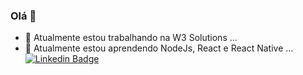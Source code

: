 ### Olá 👋

<!--
**joabsena/joabsena** is a ✨ _special_ ✨ repository because its `README.md` (this file) appears on your GitHub profile.

- 👯 Estou procurando colaborar ...
- 🤔 I’m looking for help with ...
- 💬 Ask me about ...
- 📫 How to reach me: ...
- 😄 Pronouns: ...
- ⚡ Fun fact: ...

### Hi there! 😁

My name is Felipe Fialho from Brazil (🇧🇷). I've been working as Front-End Developer since 2009 and currently I'm Tech Lead at [Juntos Somos Mais](https://juntossomosmais.com.br). I'm passionate about open source projects, so I've created some projects as [Front-end BR](https://github.com/frontendbr) and I've always loved to produce a lot of content during my career.

In my free time I like to play (and watch) soccer (⚽️), to watch movies (🎞️) and series (📺), to read books (📚), to listen to music (🎵) and eventually I like to philosophize about life with a beer (🍺).

Would you like to find me?

[![Blog Badge](https://img.shields.io/badge/Blog-felipefialho.com-black)](https://felipefialho.com/blog)
[![Youtube Badge](https://img.shields.io/badge/-Youtube-FF0000?style=flat-square&labelColor=FF0000&logo=youtube&logoColor=white&link=https://youtube.com/c/FelipeFialhoDev)](https://youtube.com/c/FelipeFialhoDev)
[![Twitter Badge](https://img.shields.io/badge/-Twitter-1ca0f1?style=flat-square&labelColor=1ca0f1&logo=twitter&logoColor=white&link=https://twitter.com/felipefialho_)](https://twitter.com/felipefialho_)
[![Linkedin Badge](https://img.shields.io/badge/-LinkedIn-blue?style=flat-square&logo=Linkedin&logoColor=white&link=https://www.linkedin.com/in/felipefialho)](https://www.linkedin.com/in/felipefialho)



-->

- 🔭 Atualmente estou trabalhando na W3 Solutions ...
- 🌱 Atualmente estou aprendendo NodeJs, React e React Native ...
[![Linkedin Badge](https://img.shields.io/badge/-LinkedIn-blue?style=flat-square&logo=Linkedin&logoColor=white&link=https://www.linkedin.com/in/joab-sena/)](https://www.linkedin.com/in/joab-sena/)


